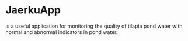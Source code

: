 # JaerkuApp
is a useful application for monitoring the quality of tilapia pond water with normal and abnormal indicators in pond water.
